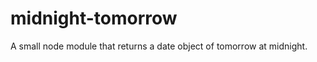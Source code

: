 midnight-tomorrow
=================

A small node module that returns a date object of tomorrow at midnight.
